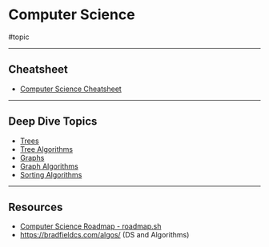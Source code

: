 # Computer Science

#topic

---
## Cheatsheet

- [Computer Science Cheatsheet](computer-science-cheatsheet.md)

---
## Deep Dive Topics

- [Trees](trees.md)
- [Tree Algorithms](tree-algorithms.md)
- [Graphs](graphs.md)
- [Graph Algorithms](graph-algorithms.md)
- [Sorting Algorithms](sorting-algorithms.md)

---
## Resources

- [Computer Science Roadmap - roadmap.sh](https://roadmap.sh/computer-science) 
- https://bradfieldcs.com/algos/ (DS and Algorithms)